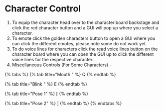 # Character Control

1. To equip the character head over to the character board backstage and click the red character button and a GUI will pop up where you select a character.&#x20;
2. To emote click the golden characters button to open a GUI where you can click the different emotes, please note some do not work yet.&#x20;
3. To do voice lines for characters click the read voice lines button on the character board where you can open the GUI up to click the different voice lines for the respective character.&#x20;
4. Miscellaneous Controls (For Some Characters) -&#x20;

{% tabs %}
{% tab title="Mouth " %}
Q
{% endtab %}

{% tab title="Blink " %}
E
{% endtab %}

{% tab title="Pose 1" %}
\[
{% endtab %}

{% tab title="Pose 2" %}
]
{% endtab %}
{% endtabs %}



